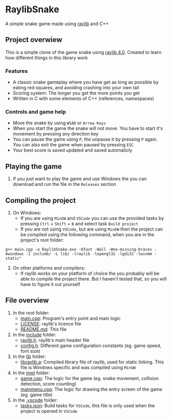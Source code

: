 # RaylibSnake

A simple snake game made using [raylib](https://www.raylib.com) and C++

## Project overwiew

This is a simple clone of the game snake using [raylib 4.0](https://www.raylib.com). Created to learn how different things in this library work

### Features

- A classic snake gameplay where you have get as long as possible by eating red squares, and avoiding crashing into your own tail
- Scoring system: The longer you get the more points you get
- Written in C with some elements of C++ (references, namespaces)

### Controls and game help
- Move the snake by using `WSAD` or `Arrow Keys`
- When you start the game the snake will not move. You have to start it's movement by pressing any direction key
- You can pause the game using `P`, the unpause it by pressing `P` again. You can also exit the game when paused by pressing `ESC`
- Your best score is saved updated and saved automaticly

## Playing the game
1. If you just want to play the game and use Windows the you can download and run the file in the `Releases` section

## Compiling the project
1. On Windows:
	- If you are using `MinGW` and `VSCode` you can use the provided tasks by pressing `Ctrl` + `Shift` + `B` and select task `Build project`
	- If you are not using `VSCode`, but are using `MinGW` then the project can be compiled using the following command, when you are in the project's root folder: 
  ```
  g++ main.cpp -o RaylibSnake.exe -Ofast -Wall -Wno-missing-braces -mwindows -I include/ -L lib/ -lraylib -lopengl32 -lgdi32 -lwinmm -static"
  ```
2. On other platforms and compilers:
	- If raylib works on your platform of choice the you probably will be able to compile the project there. But I haven't tested that, so you will have to figure it out yourself

## File overview
1. In the root folder:
	- [main.cpp](main.cpp): Program's entry point and main logic
	- [LICENSE](LICENSE): raylib's licence file
	- [README.md](README.md): This file
2. In the [include](include) folder:
	- [raylib.h](include/raylib.h): raylib's main header file
	- [config.h](include/config.h): Different game configuration constants (eg. game speed, font size)
3. In the [lib](lib) folder:
	- [libraylib.a](lib/libraylib.a): Compiled library file of raylib, used for static linking. This file is Windows specific and was compiled using `MinGW`
4. In the [impl](impl) folder:
	- [game.cpp](impl/game.cpp): The logic for the game (eg. snake movement, collision detection, score counting)
	- [mainmenu.cpp](impl/mainmenu.cpp): The logic for drawing the entry screen of the game (eg. game title)
5. In the [.vscode](.vscode) folder:
	- [tasks.json](.vscode/tasks.json): Build tasks for `VSCode`, this file is only used when the project is opened in `VSCode`
